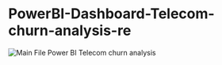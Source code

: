# PowerBI-Dashboard-Telecom-churn-analysis-re

![Main File Power BI Telecom churn analysis](https://user-images.githubusercontent.com/107383468/173747265-60a60007-01ef-4491-8e97-821d22dba6f1.JPG)
